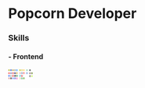 # Popcorn Developer

### Skills
#### - Frontend

<a href="https://github.com/Popcorn412">
	<img alt="Redux" src="./assets/images/skills.svg" width="50"/>
</a>
